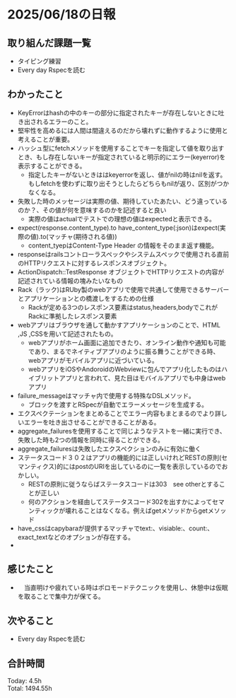 # 2025/06/18の日報
## 取り組んだ課題一覧
* タイピング練習
* Every day Rspecを読む
## わかったこと 
* KeyErrorはhashの中のキーの部分に指定されたキーが存在しないときに吐き出されるエラーのこと。
* 堅牢性を高めるには人間は間違えるのだから壊れずに動作するように使用と考えることが重要。
* ハッシュ型にfetchメソッドを使用することでキーを指定して値を取り出すとき、もし存在しないキーが指定されていると明示的にエラー(keyerror)を表示することができる。
  * 指定したキーがないときははkeyerrorを返し、値がnilの時はnilを返す。もしfetchを使わずに取り出そうとしたらどちらもnilが返り、区別がつかなくなる。
* 失敗した時のメッセージは実際の値、期待していたあたい、どう違っているのか？、その値が何を意味するのかを記述すると良い
  * 実際の値はactualでテストでの理想の値はexpectedと表示できる。
* expect(response.content_type).to have_content_type(:json)はexpect(実際の値).to(マッチャ(期待される値))
  * content_tyepはContent-Type Header の情報をそのまま返す機能。
* responseはrailsコントローラスペックやシステムスペックで使用される直前のHTTPリクエストに対するレスポンスオブジェクト。
 * ActionDispatch::TestResponse オブジェクトでHTTPリクエストの内容が記述されている情報の塊みたいなもの
* Rack（ラック)はRUby製のwebアプリで使用で共通して使用できるサーバーとアプリケーションとの橋渡しをするための仕様
  * Rackが定める3つのレスポンス要素はstatus,headers,bodyでこれがRackに準拠したレスポンス要素
* webアプリはブラウザを通して動かすアプリケーションのことで、HTML ,JS ,CSSを用いて記述されたもの。
  * webアプリがホーム画面に追加できたり、オンライン動作や通知も可能であり、まるでネイティブアプリのように振る舞うことができる時、webアプリがモバイルアプリに近づいている。
  * webアプリをiOSやAndoroidのWebviewに包んでアプリ化したものはハイブリットアプリと言われて、見た目はモバイルアプリでも中身はwebアプリ
* failure_messageはマッチャ内で使用する特殊なDSLメソッド。
  * ブロックを渡すとRSpecが自動でエラーメッセージを生成する。
* エクスペクテーションをまとめることでエラー内容もまとまるのでより詳しいエラーを吐き出させることができることがある。
* aggregate_failuresを使用することで同じようなテストを一緒に実行でき、失敗した時も2つの情報を同時に得ることができる。
 * aggregate_failuresは失敗したエクスペクションのみに有効に働く 
* ステータスコード３０２はアプリの機能的には正しいけれどRESTの原則(セマンティクス)的にはpostのURIを出しているのに一覧を表示しているのでおかしい。
  * RESTの原則に従うならばステータスコードは303　see otherとすることが正しい
  * 何のアクションを経由してステータスコード302を出すかによってセマンティックが壊れることはなくなる。例えばgetメソッドからgetメソッド
* have_cssはcapybaraが提供するマッチャでtext:、visiable:、count:、exact_textなどのオプションが存在する。
*                
## 感じたこと
* 　当直明けや疲れている時はポロモードテクニックを使用し、休憩中は仮眠を取ることで集中力が保てる。
## 次やること
* Every day Rspecを読む
##  合計時間 
Today: 4.5h<br>
Total: 1494.55h
